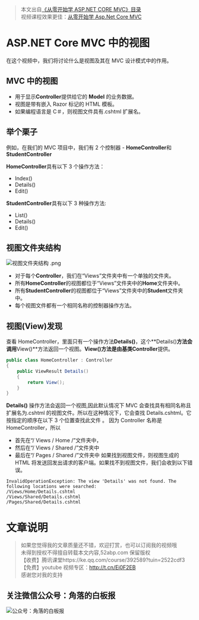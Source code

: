 > 本文出自[《从零开始学 ASP.NET CORE MVC》目录](https://www.52abp.com/wiki/mvc/0.1.4/1.Intro) </br>
> 视频课程效果更佳：[从零开始学 Asp.Net Core MVC](https://study.163.com/course/courseMain.htm?courseId=1209215803&share=2&shareId=400000000309007) </br>

# ASP.NET Core MVC 中的视图

在这个视频中，我们将讨论什么是视图及其在 MVC 设计模式中的作用。

## MVC 中的视图

- 用于显示**Controller**提供给它的 **Model** 的业务数据。
- 视图是带有嵌入 Razor 标记的 HTML 模板。
- 如果编程语言是 C＃，则视图文件具有.cshtml 扩展名。

## 举个栗子

例如，在我们的 MVC 项目中，我们有 2 个控制器 - **HomeController**和**StudentController**

**HomeController**具有以下 3 个操作方法：

- Index()
- Details()
- Edit()

**StudentController**具有以下 3 种操作方法:

- List()
- Details()
- Edit()

## 视图文件夹结构

![视图文件夹结构 .png](https://upload-images.jianshu.io/upload_images/1979022-174c051dd4d38059.png?imageMogr2/auto-orient/strip%7CimageView2/2/w/1240)

- 对于每个**Controller**，我们在“Views”文件夹中有一个单独的文件夹。
- 所有**HomeController**的视图都位于“Views”文件夹中的**Home**文件夹中。
- 所有**StudentController**的视图都位于“Views”文件夹中的**Student**文件夹中。
- 每个视图文件都有一个相同名称的控制器操作方法。

## 视图(View)发现

查看 HomeController，里面只有一个操作方法**Details()**，这个**Details()**方法会调用**View()**方法返回一个视图。**View()**方法是由基类**Controller**提供。

```csharp
public class HomeController : Controller
{
    public ViewResult Details()
    {
        return View();
    }
}
```

**Details()** 操作方法会返回一个视图,因此默认情况下 MVC 会查找具有相同名称且扩展名为.cshtml 的视图文件。所以在这种情况下，它会查找 Details.cshtml。它按指定的顺序在以下 3 个位置查找此文件 。
因为 Controller 名称是 HomeController，所以

- 首先在“/ Views / Home /”文件夹中，
- 然后在“/ Views / Shared /”文件夹中
- 最后在“/ Pages / Shared /”文件夹中
  如果找到视图文件，则视图生成的 HTML 将发送回发出请求的客户端。如果找不到视图文件，我们会收到以下错误。

```
InvalidOperationException: The view 'Details' was not found. The following locations were searched:
/Views/Home/Details.cshtml
/Views/Shared/Details.cshtml
/Pages/Shared/Details.cshtml

```

# 文章说明

> 如果您觉得我的文章质量还不错，欢迎打赏，也可以订阅我的视频哦 </br>
> 未得到授权不得擅自转载本文内容,52abp.com 保留版权 </br>
> 【收费】腾讯课堂https://ke.qq.com/course/392589?tuin=2522cdf3 </br>
> 【免费】youtube 视频专区：http://t.cn/Ei0F2EB </br>
> 感谢您对我的支持

## 关注微信公众号：角落的白板报

![公众号：角落的白板报](https://upload-images.jianshu.io/upload_images/1979022-f19c505c18160c16.png)
